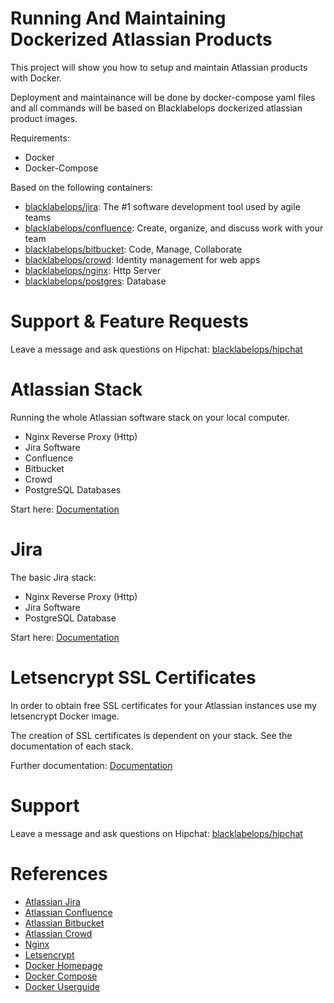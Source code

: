 # Running And Maintaining Dockerized Atlassian Products

This project will show you how to setup and maintain Atlassian products with Docker.

Deployment and maintainance will be done by docker-compose yaml files and all commands will be based on Blacklabelops dockerized atlassian product images.

Requirements:

* Docker
* Docker-Compose

Based on the following containers:

* [blacklabelops/jira](https://github.com/blacklabelops/jira): The #1 software development tool used by agile teams
* [blacklabelops/confluence](https://github.com/blacklabelops/confluence): Create, organize, and discuss work with your team
* [blacklabelops/bitbucket](https://github.com/blacklabelops/bitbucket): Code, Manage, Collaborate
* [blacklabelops/crowd](https://github.com/blacklabelops/crowd): Identity management for web apps
* [blacklabelops/nginx](https://github.com/blacklabelops/nginx): Http Server
* [blacklabelops/postgres](https://github.com/blacklabelops/postgres): Database

# Support & Feature Requests

Leave a message and ask questions on Hipchat: [blacklabelops/hipchat](https://www.hipchat.com/geogBFvEM)

# Atlassian Stack

Running the whole Atlassian software stack on your local computer.

* Nginx Reverse Proxy (Http)
* Jira Software
* Confluence
* Bitbucket
* Crowd
* PostgreSQL Databases

Start here: [Documentation](https://github.com/blacklabelops/atlassian/tree/master/AtlassianStack)

# Jira

The basic Jira stack:

* Nginx Reverse Proxy (Http)
* Jira Software
* PostgreSQL Database

Start here: [Documentation](https://github.com/blacklabelops/atlassian/tree/master/Jira)

# Letsencrypt SSL Certificates

In order to obtain free SSL certificates for your Atlassian instances use my letsencrypt Docker image.

The creation of SSL certificates is dependent on your stack. See the documentation of each stack.

Further documentation: [Documentation](https://github.com/blacklabelops/atlassian/tree/master/Letsencrypt)

# Support

Leave a message and ask questions on Hipchat: [blacklabelops/hipchat](http://support.blacklabelops.com)

# References

* [Atlassian Jira](https://www.atlassian.com/software/jira)
* [Atlassian Confluence](https://www.atlassian.com/software/confluence)
* [Atlassian Bitbucket](https://www.atlassian.com/software/bitbucket)
* [Atlassian Crowd](https://www.atlassian.com/software/crowd/overview/)
* [Nginx](http://nginx.org/)
* [Letsencrypt](https://letsencrypt.org/)
* [Docker Homepage](https://www.docker.com/)
* [Docker Compose](https://docs.docker.com/compose/)
* [Docker Userguide](https://docs.docker.com/userguide/)
